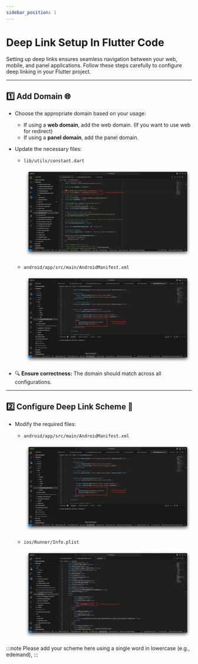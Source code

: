 ```yaml
---
sidebar_position: 1
---
```


# Deep Link Setup In Flutter Code

Setting up deep links ensures seamless navigation between your web, mobile, and panel applications. Follow these steps carefully to configure deep linking in your Flutter project.

---

## 1️⃣ Add Domain 🌐
- Choose the appropriate domain based on your usage:
  - If using a **web domain**, add the web domain. (If you want to use web for redirect)
  - If using a **panel domain**, add the panel domain.
- Update the necessary files:
  - `lib/utils/constant.dart`

    ![deeplink](../../../static/img/deeplink/deeplink1.webp)

  - `android/app/src/main/AndroidManifest.xml`

    ![deeplink](../../../static/img/deeplink/deeplink2.webp)

- 🔍 **Ensure correctness:** The domain should match across all configurations.

---

## 2️⃣ Configure Deep Link Scheme 🔗
- Modify the required files:
  - `android/app/src/main/AndroidManifest.xml`

    ![deeplink](../../../static/img/deeplink/deeplink2.webp)

  - `ios/Runner/Info.plist`

    ![deeplink](../../../static/img/deeplink/deeplink3.webp)

:::note
    Please add your scheme here using a single word in lowercase (e.g., edemand), 
:::

